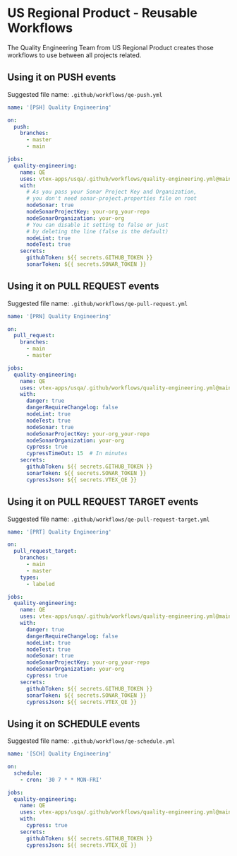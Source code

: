 # US Regional Product - Reusable Workflows

The Quality Engineering Team from US Regional Product creates those workflows to use between all projects related.

## Using it on PUSH events
Suggested file name: `.github/workflows/qe-push.yml`

```yaml
name: '[PSH] Quality Engineering'

on:
  push:
    branches: 
      - master
      - main

jobs:
  quality-engineering:
    name: QE
    uses: vtex-apps/usqa/.github/workflows/quality-engineering.yml@main
    with:
      # As you pass your Sonar Project Key and Organization,
      # you don't need sonar-project.properties file on root
      nodeSonar: true
      nodeSonarProjectKey: your-org_your-repo
      nodeSonarOrganization: your-org
      # You can disable it setting to false or just
      # by deleting the line (false is the default)
      nodeLint: true
      nodeTest: true
    secrets:
      githubToken: ${{ secrets.GITHUB_TOKEN }}
      sonarToken: ${{ secrets.SONAR_TOKEN }}
```

## Using it on PULL REQUEST events
Suggested file name: `.github/workflows/qe-pull-request.yml`

```yaml
name: '[PRN] Quality Engineering'

on:
  pull_request:
    branches: 
      - main
      - master

jobs:
  quality-engineering:
    name: QE
    uses: vtex-apps/usqa/.github/workflows/quality-engineering.yml@main
    with:
      danger: true
      dangerRequireChangelog: false
      nodeLint: true
      nodeTest: true
      nodeSonar: true
      nodeSonarProjectKey: your-org_your-repo
      nodeSonarOrganization: your-org      
      cypress: true
      cypressTimeOut: 15  # In minutes
    secrets:
      githubToken: ${{ secrets.GITHUB_TOKEN }}
      sonarToken: ${{ secrets.SONAR_TOKEN }}
      cypressJson: ${{ secrets.VTEX_QE }}
```

## Using it on PULL REQUEST TARGET events
Suggested file name: `.github/workflows/qe-pull-request-target.yml`

```yaml
name: '[PRT] Quality Engineering'

on:
  pull_request_target:
    branches: 
      - main
      - master
    types:
      - labeled

jobs:
  quality-engineering:
    name: QE
    uses: vtex-apps/usqa/.github/workflows/quality-engineering.yml@main
    with:
      danger: true
      dangerRequireChangelog: false
      nodeLint: true
      nodeTest: true
      nodeSonar: true
      nodeSonarProjectKey: your-org_your-repo
      nodeSonarOrganization: your-org      
      cypress: true
    secrets:
      githubToken: ${{ secrets.GITHUB_TOKEN }}
      sonarToken: ${{ secrets.SONAR_TOKEN }}
      cypressJson: ${{ secrets.VTEX_QE }}
```

## Using it on SCHEDULE events
Suggested file name: `.github/workflows/qe-schedule.yml`

```yaml
name: '[SCH] Quality Engineering'

on:
  schedule:
    - cron: '30 7 * * MON-FRI'

jobs:
  quality-engineering:
    name: QE
    uses: vtex-apps/usqa/.github/workflows/quality-engineering.yml@main
    with:
      cypress: true
    secrets:
      githubToken: ${{ secrets.GITHUB_TOKEN }}
      cypressJson: ${{ secrets.VTEX_QE }}
```
